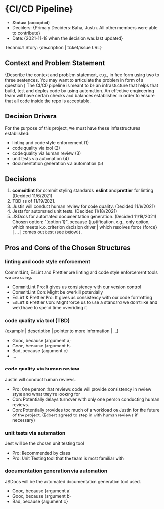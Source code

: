 # {CI/CD Pipeline}

* Status: {accepted} <!-- optional -->
* Deciders: {Primary Deciders: Baha, Justin. All other members were able to contribute} 
* Date: {2021-11-18 when the decision was last updated} <!-- optional -->

Technical Story: {description | ticket/issue URL} <!-- optional -->

## Context and Problem Statement

{Describe the context and problem statement, e.g., in free form using two to three sentences. You may want to articulate the problem in form of a question.}
The CI/CD pipeline is meant to be an infrastucture that helps that build, test and deploy code by using automation. An effective engineering team will have certain checks and balances established in order to ensure that all code inside the repo is acceptable. 
 

## Decision Drivers 
For the purpose of this project, we must have these infrastructures established: 
* linting and code style enforcement (1)
* code quality via tool (2)
* code quality via human review (3)
* unit tests via automation (4)
* documentation generation via automation (5)

## Decisions

1. **commitlint** for commit styling standards. **eslint** and **prettier** for linting (Decided 11/6/2021)
2. TBD as of 11/19/2021.
3. Justin will conduct human review for code quality. (Decided 11/6/2021)
4. Jests for automated unit tests. (Decided 11/18/2021)
5. JSDocs for automated documentation generation. (Decided 11/18/2021)
Chosen option: "{option 1}", because {justification. e.g., only option, which meets k.o. criterion decision driver | which resolves force {force} | … | comes out best (see below)}.

## Pros and Cons of the Chosen Structures <!-- optional -->

### linting and code style enforcement

CommitLint, EsLint and Prettier are linting and code style enforcement tools we are using. 

* CommitLint Pro: It gives us consistency with our version control
* CommitLint Con: Might be overkill potentially 
* EsLint & Prettier Pro: It gives us consistency with our code formatting
* EsLint & Prettier Con: Might force us to use a standard we don’t like and we’d have to spend time overriding it

### code quality via tool (TBD)

{example | description | pointer to more information | …} <!-- optional -->

* Good, because {argument a}
* Good, because {argument b}
* Bad, because {argument c}
* … <!-- numbers of pros and cons can vary -->

### code quality via human review

Justin will conduct human reviews. 

* Pro: One person that reviews code will provide consistency in review style and what they're looking for
* Con: Potentially delays turnover with only one person conducting human reviews. 
* Con: Potentially provides too much of a workload on Justin for the future of the project. (Edbert agreed to step in with human reviews if necessary)


### unit tests via automation

Jest will be the chosen unit testing tool 

* Pro: Recommended by class 
* Pro: Unit Testing tool that the team is most familiar with 


### documentation generation via automation

JSDocs will be the automated documentation generation tool used. 

* Good, because {argument a}
* Good, because {argument b}
* Bad, because {argument c}